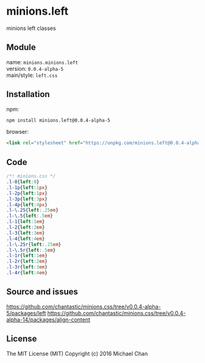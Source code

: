 # minions.left
minions left classes

## Module
name: `minions.minions.left`  
version: `0.0.4-alpha-5`  
main/style: `left.css`  

## Installation
npm:
```bash
npm install minions.left@0.0.4-alpha-5
```

browser:
```html
<link rel="stylesheet" href="https://unpkg.com/minions.left@0.0.4-alpha-5" />
```

## Code
```css
/*! minions.css */
.l-0{left:0}
.l-1p{left:1px}
.l-2p{left:1px}
.l-3p{left:3px}
.l-4p{left:4px}
.l-\.25{left:.25em}
.l-\.5{left:.5em}
.l-1{left:1em}
.l-2{left:2em}
.l-3{left:3em}
.l-4{left:4em}
.l-\.25r{left:.25em}
.l-\.5r{left:.5em}
.l-1r{left:1em}
.l-2r{left:2em}
.l-3r{left:3em}
.l-4r{left:4em}

```

## Source and issues

https://github.com/chantastic/minions.css/tree/v0.0.4-alpha-5/packages/left
https://github.com/chantastic/minions.css/tree/v0.0.4-alpha-14/packages/align-content

## License

The MIT License (MIT)
Copyright (c) 2016 Michael Chan